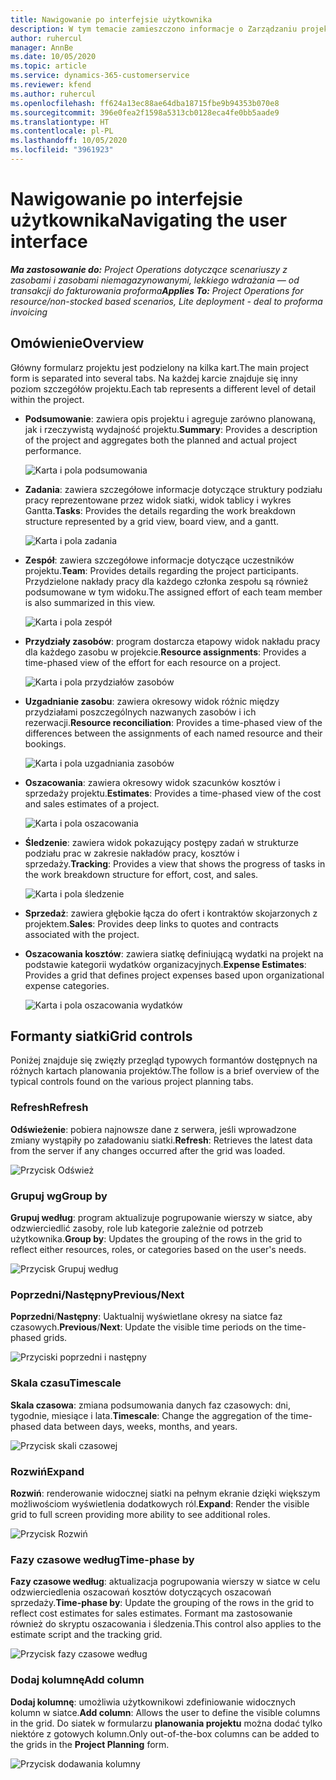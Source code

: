 ```yaml
---
title: Nawigowanie po interfejsie użytkownika
description: W tym temacie zamieszczono informacje o Zarządzaniu projektem w Dynamics 365 Project operations.
author: ruhercul
manager: AnnBe
ms.date: 10/05/2020
ms.topic: article
ms.service: dynamics-365-customerservice
ms.reviewer: kfend
ms.author: ruhercul
ms.openlocfilehash: ff624a13ec88ae64dba18715fbe9b94353b070e8
ms.sourcegitcommit: 396e0fea2f1598a5313cb0128eca4fe0bb5aade9
ms.translationtype: HT
ms.contentlocale: pl-PL
ms.lasthandoff: 10/05/2020
ms.locfileid: "3961923"
---
```

# <a name="navigating-the-user-interface"></a><span data-ttu-id="19f53-103">Nawigowanie po interfejsie użytkownika</span><span class="sxs-lookup"><span data-stu-id="19f53-103">Navigating the user interface</span></span>

<span data-ttu-id="19f53-104">_**Ma zastosowanie do:** Project Operations dotyczące scenariuszy z zasobami i zasobami niemagazynowanymi, lekkiego wdrażania — od transakcji do fakturowania proforma_</span><span class="sxs-lookup"><span data-stu-id="19f53-104">_**Applies To:** Project Operations for resource/non-stocked based scenarios, Lite deployment - deal to proforma invoicing_</span></span>

## <a name="overview"></a><span data-ttu-id="19f53-105">Omówienie</span><span class="sxs-lookup"><span data-stu-id="19f53-105">Overview</span></span>

<span data-ttu-id="19f53-106">Główny formularz projektu jest podzielony na kilka kart.</span><span class="sxs-lookup"><span data-stu-id="19f53-106">The main project form is separated into several tabs.</span></span> <span data-ttu-id="19f53-107">Na każdej karcie znajduje się inny poziom szczegółów projektu.</span><span class="sxs-lookup"><span data-stu-id="19f53-107">Each tab represents a different level of detail within the project.</span></span>

- <span data-ttu-id="19f53-108">**Podsumowanie**: zawiera opis projektu i agreguje zarówno planowaną, jak i rzeczywistą wydajność projektu.</span><span class="sxs-lookup"><span data-stu-id="19f53-108">**Summary**: Provides a description of the project and aggregates both the planned and actual project performance.</span></span>

    ![Karta i pola podsumowania](media/navigation7.png)

- <span data-ttu-id="19f53-110">**Zadania**: zawiera szczegółowe informacje dotyczące struktury podziału pracy reprezentowane przez widok siatki, widok tablicy i wykres Gantta.</span><span class="sxs-lookup"><span data-stu-id="19f53-110">**Tasks**: Provides the details regarding the work breakdown structure represented by a grid view, board view, and a gantt.</span></span>

    ![Karta i pola zadania](media/navigation8.png)

- <span data-ttu-id="19f53-112">**Zespół**: zawiera szczegółowe informacje dotyczące uczestników projektu.</span><span class="sxs-lookup"><span data-stu-id="19f53-112">**Team**: Provides details regarding the project participants.</span></span> <span data-ttu-id="19f53-113">Przydzielone nakłady pracy dla każdego członka zespołu są również podsumowane w tym widoku.</span><span class="sxs-lookup"><span data-stu-id="19f53-113">The assigned effort of each team member is also summarized in this view.</span></span>

    ![Karta i pola zespół](media/navigation9.png)

- <span data-ttu-id="19f53-115">**Przydziały zasobów**: program dostarcza etapowy widok nakładu pracy dla każdego zasobu w projekcie.</span><span class="sxs-lookup"><span data-stu-id="19f53-115">**Resource assignments**: Provides a time-phased view of the effort for each resource on a project.</span></span>

    ![Karta i pola przydziałów zasobów](media/navigation10.png)

- <span data-ttu-id="19f53-117">**Uzgadnianie zasobu**: zawiera okresowy widok różnic między przydziałami poszczególnych nazwanych zasobów i ich rezerwacji.</span><span class="sxs-lookup"><span data-stu-id="19f53-117">**Resource reconciliation**: Provides a time-phased view of the differences between the assignments of each named resource and their bookings.</span></span>

    ![Karta i pola uzgadniania zasobów](media/navigation11.png)

- <span data-ttu-id="19f53-119">**Oszacowania**: zawiera okresowy widok szacunków kosztów i sprzedaży projektu.</span><span class="sxs-lookup"><span data-stu-id="19f53-119">**Estimates**: Provides a time-phased view of the cost and sales estimates of a project.</span></span>

    ![Karta i pola oszacowania](media/navigation12.png)

- <span data-ttu-id="19f53-121">**Śledzenie**: zawiera widok pokazujący postępy zadań w strukturze podziału prac w zakresie nakładów pracy, kosztów i sprzedaży.</span><span class="sxs-lookup"><span data-stu-id="19f53-121">**Tracking**: Provides a view that shows the progress of tasks in the work breakdown structure for effort, cost, and sales.</span></span>

    ![Karta i pola śledzenie](media/navigation13.png)

- <span data-ttu-id="19f53-123">**Sprzedaż**: zawiera głębokie łącza do ofert i kontraktów skojarzonych z projektem.</span><span class="sxs-lookup"><span data-stu-id="19f53-123">**Sales**: Provides deep links to quotes and contracts associated with the project.</span></span>

- <span data-ttu-id="19f53-124">**Oszacowania kosztów**: zawiera siatkę definiującą wydatki na projekt na podstawie kategorii wydatków organizacyjnych.</span><span class="sxs-lookup"><span data-stu-id="19f53-124">**Expense Estimates**: Provides a grid that defines project expenses based upon organizational expense categories.</span></span>

    ![Karta i pola oszacowania wydatków](media/navigation14.png)

## <a name="grid-controls"></a><span data-ttu-id="19f53-126">Formanty siatki</span><span class="sxs-lookup"><span data-stu-id="19f53-126">Grid controls</span></span>

<span data-ttu-id="19f53-127">Poniżej znajduje się zwięzły przegląd typowych formantów dostępnych na różnych kartach planowania projektów.</span><span class="sxs-lookup"><span data-stu-id="19f53-127">The follow is a brief overview of the typical controls found on the various project planning tabs.</span></span>

### <a name="refresh"></a><span data-ttu-id="19f53-128">Refresh</span><span class="sxs-lookup"><span data-stu-id="19f53-128">Refresh</span></span>

<span data-ttu-id="19f53-129">**Odświeżenie**: pobiera najnowsze dane z serwera, jeśli wprowadzone zmiany wystąpiły po załadowaniu siatki.</span><span class="sxs-lookup"><span data-stu-id="19f53-129">**Refresh**: Retrieves the latest data from the server if any changes occurred after the grid was loaded.</span></span>

![Przycisk Odśwież](media/navigation7.png)

### <a name="group-by"></a><span data-ttu-id="19f53-131">Grupuj wg</span><span class="sxs-lookup"><span data-stu-id="19f53-131">Group by</span></span>

<span data-ttu-id="19f53-132">**Grupuj według**: program aktualizuje pogrupowanie wierszy w siatce, aby odzwierciedlić zasoby, role lub kategorie zależnie od potrzeb użytkownika.</span><span class="sxs-lookup"><span data-stu-id="19f53-132">**Group by**: Updates the grouping of the rows in the grid to reflect either resources, roles, or categories based on the user's needs.</span></span>

![Przycisk Grupuj według](media/navigation6.png)

### <a name="previousnext"></a><span data-ttu-id="19f53-134">Poprzedni/Następny</span><span class="sxs-lookup"><span data-stu-id="19f53-134">Previous/Next</span></span>

<span data-ttu-id="19f53-135">**Poprzedni**/**Następny**: Uaktualnij wyświetlane okresy na siatce faz czasowych.</span><span class="sxs-lookup"><span data-stu-id="19f53-135">**Previous**/**Next**: Update the visible time periods on the time-phased grids.</span></span>

![Przyciski poprzedni i następny](media/navigation2.png)

### <a name="timescale"></a><span data-ttu-id="19f53-137">Skala czasu</span><span class="sxs-lookup"><span data-stu-id="19f53-137">Timescale</span></span>

<span data-ttu-id="19f53-138">**Skala czasowa**: zmiana podsumowania danych faz czasowych: dni, tygodnie, miesiące i lata.</span><span class="sxs-lookup"><span data-stu-id="19f53-138">**Timescale**: Change the aggregation of the time-phased data between days, weeks, months, and years.</span></span>

![Przycisk skali czasowej](media/navigation3.png)

### <a name="expand"></a><span data-ttu-id="19f53-140">Rozwiń</span><span class="sxs-lookup"><span data-stu-id="19f53-140">Expand</span></span>

<span data-ttu-id="19f53-141">**Rozwiń**: renderowanie widocznej siatki na pełnym ekranie dzięki większym możliwościom wyświetlenia dodatkowych ról.</span><span class="sxs-lookup"><span data-stu-id="19f53-141">**Expand**: Render the visible grid to full screen providing more ability to see additional roles.</span></span>

![Przycisk Rozwiń](media/navigation4.png)

### <a name="time-phase-by"></a><span data-ttu-id="19f53-143">Fazy czasowe według</span><span class="sxs-lookup"><span data-stu-id="19f53-143">Time-phase by</span></span>

<span data-ttu-id="19f53-144">**Fazy czasowe według**: aktualizacja pogrupowania wierszy w siatce w celu odzwierciedlenia oszacowań kosztów dotyczących oszacowań sprzedaży.</span><span class="sxs-lookup"><span data-stu-id="19f53-144">**Time-phase by**: Update the grouping of the rows in the grid to reflect cost estimates for sales estimates.</span></span> <span data-ttu-id="19f53-145">Formant ma zastosowanie również do skryptu oszacowania i śledzenia.</span><span class="sxs-lookup"><span data-stu-id="19f53-145">This control also applies to the estimate script and the tracking grid.</span></span>

![Przycisk fazy czasowe według](media/navigation0.png)

### <a name="add-column"></a><span data-ttu-id="19f53-147">Dodaj kolumnę</span><span class="sxs-lookup"><span data-stu-id="19f53-147">Add column</span></span>

<span data-ttu-id="19f53-148">**Dodaj kolumnę**: umożliwia użytkownikowi zdefiniowanie widocznych kolumn w siatce.</span><span class="sxs-lookup"><span data-stu-id="19f53-148">**Add column**: Allows the user to define the visible columns in the grid.</span></span> <span data-ttu-id="19f53-149">Do siatek w formularzu **planowania projektu** można dodać tylko niektóre z gotowych kolumn.</span><span class="sxs-lookup"><span data-stu-id="19f53-149">Only out-of-the-box columns can be added to the grids in the **Project Planning** form.</span></span>

![Przycisk dodawania kolumny](media/navigation5.png)

